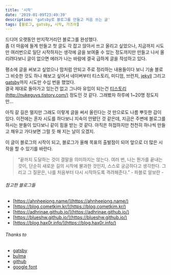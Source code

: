 ```yaml
---
title: '시작'
date: '2019-01-09T23:49:39'
description: 'gatsby로 블로그를 만들고 처음 쓰는 글'
tags: [블로그, gatsby, 시작, 가즈아]
---
```


드디어 오랫동안 만지작거리던 블로그를 완성했다.  
좀 더 마음에 들게 만들고 첫 글도 각 잡고 앉아서 쓰고 올리고 싶었으나,
지금까지 시도만 여러번으로 일단 시작하자는 생각에 글을 보여줄 수 있는 정도까지만 만들고 나서 올리려다보니 글이 없으면 에러가 나는 바람에 결국 급하게 글을 작성하고 있다.

평소에 글을 써보고 싶었으나 맘처럼 안되고 주로 정리하는 내용들이다 보니 기술 블로그 비슷한 것도 하나 해보고 싶어서 네이버부터 티스토리, 미디엄, 브런치, [jekyll](https://jekyllrb.com/) 그리고 [gatsby](https://www.gatsbyjs.org/)까지 시도만 수십 번을 했었다.  
결국 제대로 돌아가고 있는건 없고 그나마 유입이 되는건 [티스토리(http://nukeguys.tistory.com/)](http://nukeguys.tistory.com/) 정도인 것 같다. 그래봤자 하루에 1~20명 정도지만...

아직 갈 길은 멀지만 그래도 이렇게 글을 써서 올린다는 것 만으로도 나름 뿌듯한 감이 있다.
이전에는 혼자 시도를 하다보니 지속이 안됐던 것 같은데, 지금은 주변에 블로그를 하시는 분들이 있다보니 같이 힘을 받는 것 같다. 아직은 허접하지만 천천히 하나씩 만들고 채우고 가다보면 그럴 듯 해 지는 날이 오겠지.

이 글이 블로그의 시작이 되고, 블로그가 올해 목표의 출발점이 되어 앞으로 더 많은 시작을 할 수 있기를 바란다.

> “끝까지 도달하는 것이 결말을 의미하지는 않는다. 여러 번, 나는 뭔가를 끝내는 것이, 단순히 새로운 길의 시작에 불과한 것인지, 스스로 궁금하다고 생각한다. 그리고 그 질문은, 나를 처음부터 다시 시작하도록 격려해준다.” - 파블로 알보란 -

###### 참고한 블로그들

- [https://ahnheejong.name/](https://ahnheejong.name/)
- [https://blog.cometkim.kr/](https://blog.cometkim.kr/)
- [https://adhrinae.github.io/](https://adhrinae.github.io/)
- [https://blueshw.github.io/](https://blueshw.github.io/)
- [https://blog.hax0r.info/](https://blog.hax0r.info/)

###### Thanks to

- [gatsby](https://www.gatsbyjs.org/)
- [bulma](https://bulma.io/)
- [github](https://github.com/)
- [google font](https://fonts.google.com)
